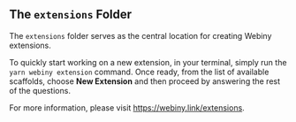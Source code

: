 ## The `extensions` Folder

The `extensions` folder serves as the central location for creating Webiny extensions.

To quickly start working on a new extension, in your terminal, simply run the 
`yarn webiny extension` command. Once ready, from the list of available scaffolds, 
choose **New Extension** and then proceed by answering the rest of the questions.

For more information, please visit https://webiny.link/extensions.
